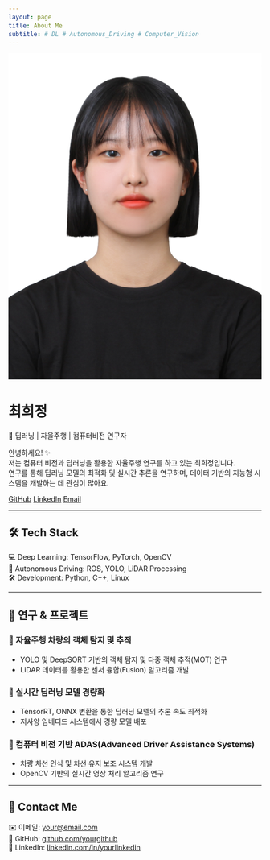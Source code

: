 ```yaml
---
layout: page
title: About Me
subtitle: # DL # Autonomous_Driving # Computer_Vision
---
```


<div class="about-container text-center">
  <!-- 프로필 이미지 -->
  <img src="/assets/img/profile_real.jpg" alt="Profile Image" class="profile-img">

  <!-- 기본 정보 -->
  <h1>최희정</h1>
  <p class="subtitle">🚀 딥러닝 | 자율주행 | 컴퓨터비전 연구자</p>

  <!-- 소개 글 -->
  <p class="about-text">
    안녕하세요! ✨<br>
    저는 컴퓨터 비전과 딥러닝을 활용한 자율주행 연구를 하고 있는 최희정입니다.<br>
    연구를 통해 딥러닝 모델의 최적화 및 실시간 추론을 연구하며,  
    데이터 기반의 지능형 시스템을 개발하는 데 관심이 많아요.
  </p>

  <!-- SNS & 연락처 -->
  <div class="social-links">
    <a href="https://github.com/yourgithub" target="_blank" class="btn btn-dark">GitHub</a>
    <a href="https://linkedin.com/in/yourlinkedin" target="_blank" class="btn btn-primary">LinkedIn</a>
    <a href="mailto:your@email.com" class="btn btn-secondary">Email</a>
  </div>
</div>

---

## 🛠 Tech Stack
💻 Deep Learning: TensorFlow, PyTorch, OpenCV  
🚗 Autonomous Driving: ROS, YOLO, LiDAR Processing  
🛠 Development: Python, C++, Linux  

---

## 🎯 연구 & 프로젝트
### 🔹 자율주행 차량의 객체 탐지 및 추적
- YOLO 및 DeepSORT 기반의 객체 탐지 및 다중 객체 추적(MOT) 연구
- LiDAR 데이터를 활용한 센서 융합(Fusion) 알고리즘 개발

### 🔹 실시간 딥러닝 모델 경량화
- TensorRT, ONNX 변환을 통한 딥러닝 모델의 추론 속도 최적화
- 저사양 임베디드 시스템에서 경량 모델 배포

### 🔹 컴퓨터 비전 기반 ADAS(Advanced Driver Assistance Systems)
- 차량 차선 인식 및 차선 유지 보조 시스템 개발
- OpenCV 기반의 실시간 영상 처리 알고리즘 연구

---

## 📩 Contact Me
✉️ 이메일: your@email.com  
📍 GitHub: [github.com/yourgithub](https://github.com/yourgithub)  
💼 LinkedIn: [linkedin.com/in/yourlinkedin](https://linkedin.com/in/yourlinkedin)  
